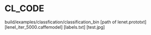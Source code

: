 # CL_CODE

build/examples/classfication/classification_bin [path of lenet.prototxt] [lenel_iter_5000.caffemodel] [labels.txt] [test.jpg]
